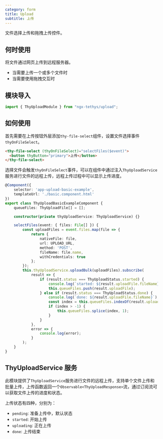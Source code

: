 ```yaml
---
category: form
title: Upload
subtitle: 上传
---
```


<alert>文件选择上传和拖拽上传控件。</alert>

## 何时使用
将文件通过网页上传到远程服务器。
- 当需要上传一个或多个文件时
- 当需要使用拖拽交互时

## 模块导入
```ts
import { ThyUploadModule } from "ngx-tethys/upload";
```

## 如何使用
首先需要在上传按钮外层添加`thy-file-select`组件，设置文件选择事件`thyOnFileSelect`。
```html
<thy-file-select (thyOnFileSelect)="selectFiles($event)">
  <button thyButton="primary">上传</button>
</thy-file-select>
```
选择文件会触发`thyOnFileSelect`事件，可以在组件中通过注入`ThyUploadService`服务进行文件的远程上传，远程上传过程中可以显示上传进度。

```ts
@Component({
    selector: 'app-upload-basic-example',
    templateUrl: './basic.component.html'
})
export class ThyUploadBasicExampleComponent {
    queueFiles: ThyUploadFile[] = [];

    constructor(private thyUploadService: ThyUploadService) {}

    selectFiles(event: { files: File[] }) {
        const uploadFiles = event.files.map(file => {
            return {
                nativeFile: file,
                url: UPLOAD_URL,
                method: 'POST',
                fileName: file.name,
                withCredentials: true
            };
        });
        this.thyUploadService.uploadBulk(uploadFiles).subscribe(
            result => {
                if (result.status === ThyUploadStatus.started) {
                    console.log(`started: ${result.uploadFile.fileName}`);
                    this.queueFiles.push(result.uploadFile);
                } else if (result.status === ThyUploadStatus.done) {
                    console.log(`done: ${result.uploadFile.fileName}`);
                    const index = this.queueFiles.indexOf(result.uploadFile);
                    if (index > -1) {
                        this.queueFiles.splice(index, 1);
                    }
                }
            },
            error => {
                console.log(error);
            }
        );
    }
}
```

## ThyUploadService 服务

此模块提供了`ThyUploadService`服务进行文件的远程上传，支持单个文件上传和批量上传，上传函数返回一个`Observable<ThyUploadResponse>`流，通过订阅流可以获取文件上传的进度和状态。

上传状态有四种，分别为：
- `pending`: 准备上传中，默认状态
- `started`: 开始上传
- `uploading`: 正在上传
- `done`: 上传结束



<examples />
